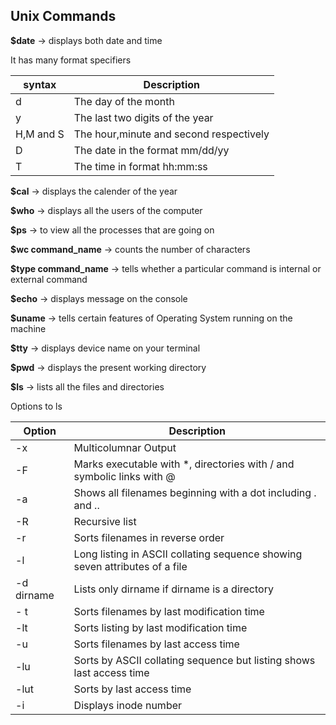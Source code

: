 ## Unix Commands

**$date** -> displays both date and time

It has many format specifiers

| syntax | Description |
|-|-|
 | d | The day of the month |
 | y | The last two digits of the year |
 | H,M and S | The hour,minute and second respectively |
 | D | The date in the format mm/dd/yy |
 | T | The time in format hh:mm:ss |

 
**$cal** -> displays the calender of the year 

**$who** -> displays all the users of the computer

**$ps** -> to view all the processes that are going on 

**$wc command_name** -> counts the number of characters

**$type command_name** -> tells whether a particular command is internal or external command

**$echo** -> displays message on the console

**$uname** -> tells certain features of Operating System running on the machine 

**$tty** -> displays device name on your terminal

**$pwd** -> displays the present working directory

**$ls** -> lists all the files and directories 

Options to ls

| Option | Description |
|-|-|
| -x | Multicolumnar Output |
| -F | Marks executable with *, directories with / and symbolic links with @ |
| -a | Shows all filenames beginning with a dot including . and .. |
| -R | Recursive list
| -r | Sorts filenames in reverse order |
| -l | Long listing in ASCII collating sequence showing seven attributes of a file |
| -d dirname | Lists only dirname if dirname is a directory |
|- t | Sorts filenames by last modification time |
| -lt | Sorts listing by last modification time |
| -u | Sorts filenames by last access time |
| -lu | Sorts by ASCII collating sequence but listing shows last access time |
| -lut | Sorts by last access time |
| -i | Displays inode number |